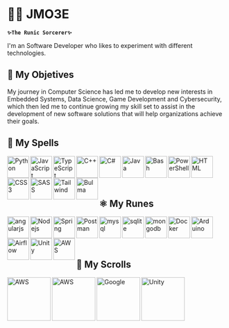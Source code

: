# :mage_man: JMO3E 

**`✨The Runic Sorcerer✨`**

I'm an Software Developer who likes to experiment with different technologies.
<br/>

## 🎯 My Objetives

My journey in Computer Science has led me to develop new interests in Embedded Systems, Data Science, Game Development and Cybersecurity, which then led me to continue growing my skill set to assist in the development of new software solutions that will help organizations achieve their goals.
<br>

## 🔮 My Spells
<img align="left" alt="Python" width="50px" style="padding-rigth:50px;" src="https://cdn.jsdelivr.net/gh/devicons/devicon/icons/python/python-original.svg"/>
<img align="left" alt="JavaScript" width="50px" style="padding-rigth:50px;" src="https://cdn.jsdelivr.net/gh/devicons/devicon/icons/javascript/javascript-original.svg"/>
<img align="left" alt="TypeScript" width="50px" style="padding-rigth:50px;" src="https://cdn.jsdelivr.net/gh/devicons/devicon/icons/typescript/typescript-original.svg"/>
<img align="left" alt="C++" width="50px" style="padding-rigth:50px;" src="https://cdn.jsdelivr.net/gh/devicons/devicon/icons/cplusplus/cplusplus-original.svg"/>
<img align="left" alt="C#" width="50px" style="padding-rigth:50px;" src="https://cdn.jsdelivr.net/gh/devicons/devicon/icons/csharp/csharp-original.svg"/>
<img align="left" alt="Java" width="50px" style="padding-rigth:50px;" src="https://cdn.jsdelivr.net/gh/devicons/devicon/icons/java/java-original.svg"/>

<img align="left" alt="Bash" width="50px" style="padding-rigth:50px;" src="https://cdn.jsdelivr.net/gh/devicons/devicon@latest/icons/bash/bash-plain.svg" />
<img align="left" alt="PowerShell" width="50px" style="padding-rigth:50px;" src="https://cdn.jsdelivr.net/gh/devicons/devicon@latest/icons/powershell/powershell-original.svg" />

<img align="left" alt="HTML" width="50px" style="padding-rigth:50px;" src="https://cdn.jsdelivr.net/gh/devicons/devicon@latest/icons/html5/html5-original-wordmark.svg" />        
<img align="left" alt="CSS3" width="50px" style="padding-rigth:50px;" src="https://cdn.jsdelivr.net/gh/devicons/devicon@latest/icons/css3/css3-original-wordmark.svg" />
<img align="left" alt="SASS" width="50px" style="padding-rigth:50px;" src="https://cdn.jsdelivr.net/gh/devicons/devicon@latest/icons/sass/sass-original.svg" />         
<img align="left" alt="Tailwind" width="50px" style="padding-rigth:50px;" src="https://cdn.jsdelivr.net/gh/devicons/devicon@latest/icons/tailwindcss/tailwindcss-original-wordmark.svg" />       
<img align="left" alt="Bulma" width="50px" style="padding-rigth:50px;" src="https://cdn.jsdelivr.net/gh/devicons/devicon@latest/icons/bulma/bulma-plain.svg" />        
          
<br/>
<br/>
<br/>
<br/>

## ⚛ My Runes
<img align="left" alt="angularjs" width="50px" style="padding-rigth:50px;" src="https://cdn.jsdelivr.net/gh/devicons/devicon/icons/angularjs/angularjs-original.svg"/>
<img align="left" alt="Nodejs" width="50px" style="padding-rigth:50px;" src="https://cdn.jsdelivr.net/gh/devicons/devicon/icons/nodejs/nodejs-original-wordmark.svg"/>
<img align="left" alt="Spring" width="50px" style="padding-rigth:50px;" src="https://cdn.jsdelivr.net/gh/devicons/devicon@latest/icons/spring/spring-original-wordmark.svg" />
          
<img align="left" alt="Postman" width="50px" style="padding-rigth:50px;" src="https://cdn.jsdelivr.net/gh/devicons/devicon@latest/icons/postman/postman-original-wordmark.svg" />          

<img align="left" alt="mysql" width="50px" style="padding-rigth:50px;" src="https://cdn.jsdelivr.net/gh/devicons/devicon/icons/mysql/mysql-original-wordmark.svg"/>
<img align="left" alt="sqlite" width="50px" style="padding-rigth:50px;" src="https://cdn.jsdelivr.net/gh/devicons/devicon/icons/sqlite/sqlite-original-wordmark.svg"/>
<img align="left" alt="mongodb" width="50px" style="padding-rigth:50px;" src="https://cdn.jsdelivr.net/gh/devicons/devicon/icons/mongodb/mongodb-original-wordmark.svg"/>

<img align="left" alt="Docker" width="50px" style="padding-rigth:50px;" src="https://cdn.jsdelivr.net/gh/devicons/devicon/icons/docker/docker-original-wordmark.svg"/>
<img align="left" alt="Arduino" width="50px" style="padding-rigth:50px;" src="https://cdn.jsdelivr.net/gh/devicons/devicon@latest/icons/arduino/arduino-original-wordmark.svg" />
<img align="left" alt="Airflow" width="50px" style="padding-rigth:50px;" src="https://cdn.jsdelivr.net/gh/devicons/devicon@latest/icons/apacheairflow/apacheairflow-original-wordmark.svg" />
          

<img align="left" alt="Unity" width="50px" style="padding-rigth:50px;" src="https://cdn.jsdelivr.net/gh/devicons/devicon@latest/icons/unity/unity-original-wordmark.svg" />         
<img align="left" alt="AWS" width="50px" style="padding-rigth:50px;" src="https://cdn.jsdelivr.net/gh/devicons/devicon/icons/amazonwebservices/amazonwebservices-plain-wordmark.svg"/>

<br/>
<br/>
<br/>
<br/>

## 📜 My Scrolls 

<img align="left" alt="AWS" width="100px" style="padding-rigth:60px;" src="https://images.credly.com/size/340x340/images/2784d0d8-327c-406f-971e-9f0e15097003/image.png"/>
<img align="left" alt="AWS" width="100px" style="padding-rigth:60px;" src="https://images.credly.com/size/340x340/images/ec621e2a-c8f0-4459-806c-ae11829d372a/image.png"/>
<img align="left" alt="Google" width="100px" style="padding-rigth:60px;" src="https://images.credly.com/size/340x340/images/d41de2b7-cbc2-47ec-bcf1-ebecbe83872f/GCC_badge_DA_1000x1000.png"/>
<img align="left" alt="Unity" width="100px" style="padding-rigth:60px;" src="https://images.credly.com/size/340x340/images/03d1c2f6-6182-49bd-b5af-2ef6d28b5383/image.png"/>

<br/>
<br/>
